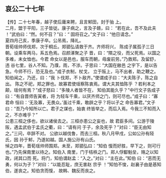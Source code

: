 ## 哀公二十七年

【传】二十七年春，越子使后庸来聘，且言邾田，封于骀
上。  
二月，盟于平阳，三子皆従。康子病之，言及子赣，曰：
“若在此，吾不及此夫 ！”武伯曰：“然。何不召？”曰：“
固将召之。”文子曰：“他日请念。”  
夏四月己亥，季康子卒。公吊焉，降礼。  
晋荀瑶帅师伐郑，次于桐丘。郑驷弘请救于齐。齐师将兴，
陈成子属孤子三日朝。设乘车两马，系五色焉。召颜涿聚之子
晋，曰：“隰之役，而父死焉。以国之多难，未女恤也。今君
命女以是邑也，服车而朝，毋废前劳。”乃救郑。及留舒，违
谷七里，谷人不知。乃濮，雨，不涉。子思曰：“大国在敝邑
之宇下，是以告急。今师不行，恐无及也。”成子衣制，杖戈，
立于阪上，马不出者，助之鞭之。知伯闻之，乃还，曰：“我
卜伐郑，不卜敌齐。”使谓成子曰：“大夫陈子，陈之自出。
陈之不祀，郑之罪也。故寡君使瑶察陈衷焉。谓大夫其恤陈乎
？若利本之颠，瑶何有焉？”成子怒曰：“多陵人者皆不在，
知伯其能久乎？”中行文子告成子曰：“有自晋师告寅者，将
为轻车千乘，以厌齐师之门，则可尽也。”成子曰：“寡君命
恒曰：‘无及寡，无畏众。’虽过千乘，敢辟之乎？将以子之
命告寡君。”文子曰：“吾乃今知所以亡。君子之谋也，始衷
终皆举之，而后入焉。今我三不知而入之，不亦难乎？”  
公患三桓之侈也，欲以诸侯去之。三桓亦患公之妄也，故
君臣多间。公游于陵阪，遇孟武伯于孟氏之衢，曰：“请有问
于子，余及死乎？”对曰：“臣无由知之。”三问，卒辞不对。
公欲以越伐鲁，而去三桓。秋八月甲戌，公如公孙有陉氏，因
孙于邾，乃遂如越。国人施公孙有山氏。  
悼之四年，晋荀瑶帅师围郑。未至，郑驷弘曰：“知伯
愎而好胜，早下之，则可行也。”乃先保南里以待之。知伯入
南里，门于桔柣之门。郑人俘酅魁垒，赂之以知政，闭其口而
死。将门，知伯谓赵孟：“入之。”对曰：“主在此。”知伯
曰：“恶而无勇，何以为子？”对曰：“以能忍耻，庶无害赵
宗乎 ！”知怕不悛，赵襄子由是惎知伯，遂丧之。知伯贪而愎，
故韩、魏反而丧之。
